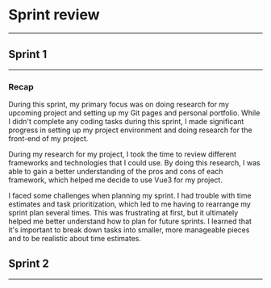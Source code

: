 
# Sprint review
***

## Sprint 1
***

### Recap
During this sprint, my primary focus was on doing research for my upcoming project and setting up my Git pages and personal portfolio. While I didn't complete any coding tasks during this sprint, I made significant progress in setting up my project environment and doing research for the front-end of my project.

During my research for my project, I took the time to review different frameworks and technologies that I could use. By doing this research, I was able to gain a better understanding of the pros and cons of each framework, which helped me decide to use Vue3 for my project.

I faced some challenges when planning my sprint. I had trouble with time estimates and task prioritization, which led to me having to rearrange my sprint plan several times. This was frustrating at first, but it ultimately helped me better understand how to plan for future sprints. I learned that it's important to break down tasks into smaller, more manageable pieces and to be realistic about time estimates.

## Sprint 2
***
